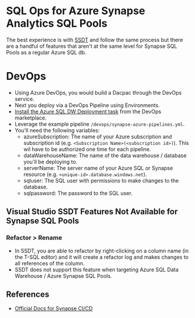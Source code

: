 # SQL Ops for Azure Synapse Analytics SQL Pools

The best experience is with [SSDT](./SqlOps_SSDT.md) and follow the same process but there are a handful of features that aren't at the same level for Synapse SQL Pools as a regular Azure SQL db.

# DevOps

* Using Azure DevOps, you would build a Dacpac through the DevOps service.
* Next you deploy via a DevOps Pipeline using Environments.
* [Install the Azure SQL DW Deployment task](https://marketplace.visualstudio.com/items?itemName=ms-sql-dw.SQLDWDeployment) from the DevOps marketplace.
* Leverage the example pipeline `/devops/synapse-azure-pipelines.yml`.
* You'll need the following variables:
  * azureSubscription: The name of your Azure subscription and subscription id (e.g. `<Subscription Name>(<subscription id>)`).  This wil have to be authorized one time for each pipeline.
  * dataWarehouseName: The name of the data warehouse / database you'll be deploying to.
  * serverName: The server name of your Azure SQL or Synapse resource (e.g. `<unique-id>.database.windows.net`).
  * sqluser: The SQL user with permissions to make changes to the database.
  * sqlpassword: The password to the SQL user.

## Visual Studio SSDT Features Not Available for Synapse SQL Pools

### Refactor > Rename

* In SSDT, you are able to refactor by right-clicking on a column name (in the T-SQL editor) and it will create a refactor log and makes changes to all references of the column.
* SSDT does not support this feature when targeting Azure SQL Data Warehouse / Azure Synapse SQL Pools.

## References

* [Official Docs for Synapse CI/CD](https://docs.microsoft.com/en-us/azure/synapse-analytics/sql-data-warehouse/sql-data-warehouse-continuous-integration-and-deployment)
